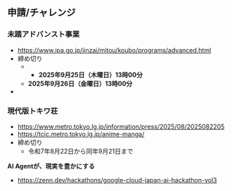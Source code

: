 
## 申請/チャレンジ
### 未踏アドバンスト事業
- https://www.ipa.go.jp/jinzai/mitou/koubo/programs/advanced.html
- 締め切り
	- - **2025年9月25日（木曜日）13時00分**
	- **2025年9月26日（金曜日）13時00分**
- 

### 現代版トキワ荘
- https://www.metro.tokyo.lg.jp/information/press/2025/08/2025082205
- https://tcic.metro.tokyo.lg.jp/anime-manga/
- 締め切り
	- 令和7年8月22日から同年9月21日まで

**AI Agentが、現実を豊かにする**
- https://zenn.dev/hackathons/google-cloud-japan-ai-hackathon-vol3